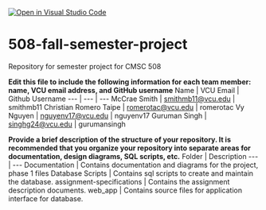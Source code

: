 [![Open in Visual Studio Code](https://classroom.github.com/assets/open-in-vscode-f059dc9a6f8d3a56e377f745f24479a46679e63a5d9fe6f495e02850cd0d8118.svg)](https://classroom.github.com/online_ide?assignment_repo_id=446845&assignment_repo_type=GroupAssignmentRepo)
# 508-fall-semester-project
Repository for semester project for CMSC 508

**Edit this file to include the following information for each team member: name, VCU email address, and GitHub username**
Name | VCU Email | Github Username
--- | --- | ---
McCrae Smith | smithmb11@vcu.edu | smithmb11
Christian Romero Taipe | romerotac@vcu.edu | romerotac
Vy Nguyen | nguyenv17@vcu.edu | nguyenv17
Guruman Singh | singhg24@vcu.edu | gurumansingh

**Provide a brief description of the structure of your repository. It is recommended that you organize your repository into separate areas for documentation, design diagrams, SQL scripts, etc.**
Folder | Description
--- | ---
Documentation | Contains documentation and diagrams for the project, phase 1 files
Database Scripts | Contains sql scripts to create and maintain the database.
assignment-specifications | Contains the assignment description documents.
web_app | Contains source files for application interface for database.